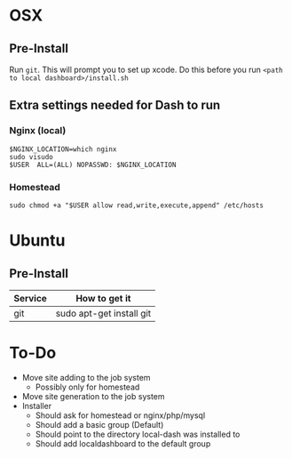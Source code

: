 # OSX

## Pre-Install
Run `git`.  This will prompt you to set up xcode.  Do this before you run `<path to local dashboard>/install.sh`

## Extra settings needed for Dash to run

### Nginx (local)
```
$NGINX_LOCATION=which nginx
sudo visudo
$USER  ALL=(ALL) NOPASSWD: $NGINX_LOCATION
```

### Homestead
`sudo chmod +a "$USER allow read,write,execute,append" /etc/hosts`

# Ubuntu

## Pre-Install

Service | How to get it
---- | ----
git | sudo apt-get install git

# To-Do

- Move site adding to the job system
    - Possibly only for homestead
- Move site generation to the job system
- Installer
    - Should ask for homestead or nginx/php/mysql
    - Should add a basic group (Default)
    - Should point to the directory local-dash was installed to
    - Should add localdashboard to the default group